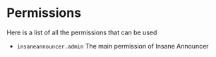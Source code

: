 # Permissions
Here is a list of all the permissions that can be used
<br>

* `insaneannouncer.admin`
  The main permission of Insane Announcer
